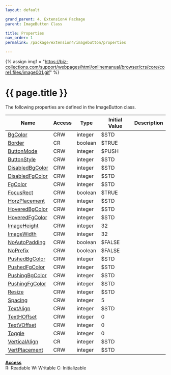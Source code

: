 ```yaml
---
layout: default

grand_parent: 4. Extension4 Package
parent: ImageButton Class

title: Properties
nav_order: 1
permalink: /package/extension4/imagebutton/properties

---
```

{% assign img1 = "https://biz-collections.com/support/webpages/html/onlinemanual/browser/crs/core/core1.files/image001.gif" %}


# {{ page.title }}

The following properties are defined in the ImageButton class.

|Name       | Access | Type   | Initial Value | Description   |
|----------	|--------|--------|---------------|---------|
|[BgColor](/package/extension4/imagebutton/properties/bgcolor) | CRW | integer | $STD |  |
|[Border](/package/extension4/imagebutton/properties/border) | CR | boolean | $TRUE |  |
|[ButtonMode](/package/extension4/imagebutton/properties/buttonmode) | CRW | integer | $PUSH |  |
|[ButtonStyle](/package/extension4/imagebutton/properties/buttonstyle) | CRW | integer | $STD |  |
|[DisabledBgColor](/package/extension4/imagebutton/properties/disabledbgcolor) | CRW | integer | $STD |  |
|[DisabledFgColor](/package/extension4/imagebutton/properties/disabledfgcolor) | CRW | integer | $STD |  |
|[FgColor](/package/extension4/imagebutton/properties/fgcolor) | CRW | integer | $STD |  |
|[FocusRect](/package/extension4/imagebutton/properties/focusrect) | CRW | boolean | $TRUE |  |
|[HorzPlacement](/package/extension4/imagebutton/properties/horzplacement) | CRW | integer | $STD |  |
|[HoveredBgColor](/package/extension4/imagebutton/properties/hoveredbgcolor) | CRW | integer | $STD |  |
|[HoveredFgColor](/package/extension4/imagebutton/properties/hoveredfgcolor) | CRW | integer | $STD |  |
|[ImageHeight](/package/extension4/imagebutton/properties/imageheight) | CRW | integer | 32 |  |
|[ImageWidth](/package/extension4/imagebutton/properties/imagewidth) | CRW | integer | 32 |  |
|[NoAutoPadding](/package/extension4/imagebutton/properties/noautopadding) | CRW | boolean | $FALSE |  |
|[NoPrefix](/package/extension4/imagebutton/properties/noprefix) | CRW | boolean | $FALSE |  |
|[PushedBgColor](/package/extension4/imagebutton/properties/pushedbgcolor) | CRW | integer | $STD |  |
|[PushedFgColor](/package/extension4/imagebutton/properties/pushedfgcolor) | CRW | integer | $STD |  |
|[PushingBgColor](/package/extension4/imagebutton/properties/pushingbgcolor) | CRW | integer | $STD |  |
|[PushingFgColor](/package/extension4/imagebutton/properties/pushingfgcolor) | CRW | integer | $STD |  |
|[Resize](/package/extension4/imagebutton/properties/resize) | CRW | integer | $STD |  |
|[Spacing](/package/extension4/imagebutton/properties/spacing) | CRW | integer | 5 |  |
|[TextAlign](/package/extension4/imagebutton/properties/textalign) | CRW | integer | $STD |  |
|[TextHOffset](/package/extension4/imagebutton/properties/texthoffset) | CRW | integer | 0 |  |
|[TextVOffset](/package/extension4/imagebutton/properties/textvoffset) | CRW | integer | 0 |  |
|[Toggle](/package/extension4/imagebutton/properties/toggle) | CRW | integer | 0 |  |
|[VerticalAlign](/package/extension4/imagebutton/properties/verticalalign) | CR | integer | $STD |  |
|[VertPlacement](/package/extension4/imagebutton/properties/vertplacement) | CRW | integer | $STD |  |

<u><b>Access</b></u><br>
R: Readable
W: Writable
C: Initializable